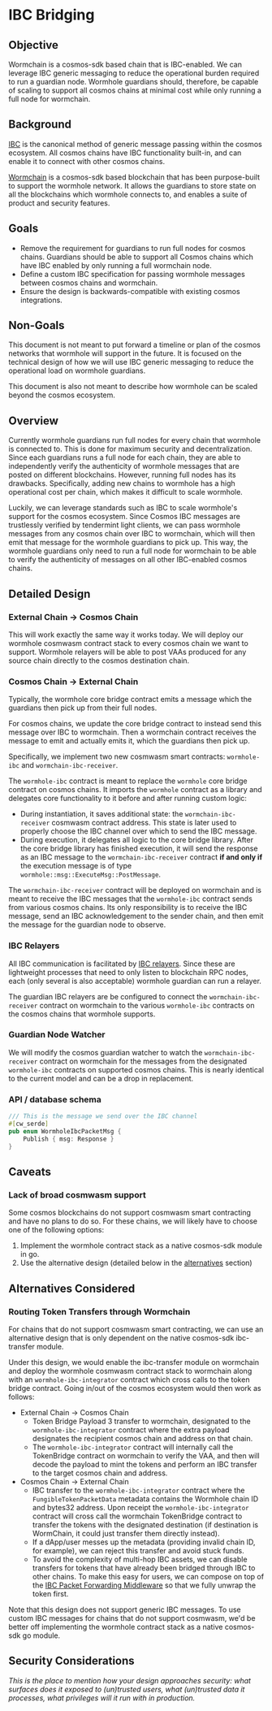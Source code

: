 # IBC Bridging

## Objective

Wormchain is a cosmos-sdk based chain that is IBC-enabled. We can leverage IBC generic messaging to reduce the operational burden required to run a guardian node. Wormhole guardians should, therefore, be capable of scaling to support all cosmos chains at minimal cost while only running a full node for wormchain.

## Background

[IBC](https://ibcprotocol.org/) is the canonical method of generic message passing within the cosmos ecosystem. All cosmos chains have IBC functionality built-in, and can enable it to connect with other cosmos chains.

[Wormchain](https://github.com/wormhole-foundation/wormhole/tree/main/wormchain) is a cosmos-sdk based blockchain that has been purpose-built to support the wormhole network. It allows the guardians to store state on all the blockchains which wormhole connects to, and enables a suite of product and security features.

## Goals

- Remove the requirement for guardians to run full nodes for cosmos chains. Guardians should be able to support all Cosmos chains which have IBC enabled by only running a full wormchain node.
- Define a custom IBC specification for passing wormhole messages between cosmos chains and wormchain.
- Ensure the design is backwards-compatible with existing cosmos integrations.

## Non-Goals

This document is not meant to put forward a timeline or plan of the cosmos networks that wormhole will support in the future. It is focused on the technical design of how we will use IBC generic messaging to reduce the operational load on wormhole guardians.

This document is also not meant to describe how wormhole can be scaled beyond the cosmos ecosystem.

## Overview

Currently wormhole guardians run full nodes for every chain that wormhole is connected to. This is done for maximum security and decentralization. Since each guardians runs a full node for each chain, they are able to independently verify the authenticity of wormhole messages that are posted on different blockchains. However, running full nodes has its drawbacks. Specifically, adding new chains to wormhole has a high operational cost per chain, which makes it difficult to scale wormhole.

Luckily, we can leverage standards such as IBC to scale wormhole's support for the cosmos ecosystem. Since Cosmos IBC messages are trustlessly verified by tendermint light clients, we can pass wormhole messages from any cosmos chain over IBC to wormchain, which will then emit that message for the wormhole guardians to pick up. This way, the wormhole guardians only need to run a full node for wormchain to be able to verify the authenticity of messages on all other IBC-enabled cosmos chains.

## Detailed Design

### External Chain -> Cosmos Chain

This will work exactly the same way it works today. We will deploy our wormhole cosmwasm contract stack to every cosmos chain we want to support. Wormhole relayers will be able to post VAAs produced for any source chain directly to the cosmos destination chain.

### Cosmos Chain -> External Chain

Typically, the wormhole core bridge contract emits a message which the guardians then pick up from their full nodes.

For cosmos chains, we update the core bridge contract to instead send this message over IBC to wormchain. Then a wormchain contract receives the message to emit and actually emits it, which the guardians then pick up.

Specifically, we implement two new cosmwasm smart contracts: `wormhole-ibc` and `wormchain-ibc-receiver`.

The `wormhole-ibc` contract is meant to replace the `wormhole` core bridge contract on cosmos chains. It imports the `wormhole` contract as a library and delegates core functionality to it before and after running custom logic:
- During instantiation, it saves additional state: the `wormchain-ibc-receiver` cosmwasm contract address. This state is later used to properly choose the IBC channel over which to send the IBC message.
- During execution, it delegates all logic to the core bridge library. After the core bridge library has finished execution, it will send the response as an IBC message to the `wormchain-ibc-receiver` contract <b>if and only if</b> the execution message is of type `wormhole::msg::ExecuteMsg::PostMessage`.

The `wormchain-ibc-receiver` contract will be deployed on wormchain and is meant to receive the IBC messages that the `wormhole-ibc` contract sends from various cosmos chains. Its only responsibility is to receive the IBC message, send an IBC acknowledgement to the sender chain, and then emit the message for the guardian node to observe.

### IBC Relayers

All IBC communication is facilitated by [IBC relayers](https://ibcprotocol.org/relayers/). Since these are lightweight processes that need to only listen to blockchain RPC nodes, each (only several is also acceptable) wormhole guardian can run a relayer.

The guardian IBC relayers are be configured to connect the `wormchain-ibc-receiver` contract on wormchain to the various `wormhole-ibc` contracts on the cosmos chains that wormhole supports.

### Guardian Node Watcher

We will modify the cosmos guardian watcher to watch the `wormchain-ibc-receiver` contract on wormchain for the messages from the designated `wormhole-ibc` contracts on supported cosmos chains. This is nearly identical to the current model and can be a drop in replacement.

### API / database schema

```rust
/// This is the message we send over the IBC channel
#[cw_serde]
pub enum WormholeIbcPacketMsg {
    Publish { msg: Response }
}
```

## Caveats

### Lack of broad cosmwasm support

Some cosmos blockchains do not support cosmwasm smart contracting and have no plans to do so. For these chains, we will likely have to choose one of the following options:
1. Implement the wormhole contract stack as a native cosmos-sdk module in go.
2. Use the alternative design (detailed below in the [alternatives](#alternatives-considered) section)


## Alternatives Considered

### Routing Token Transfers through Wormchain

For chains that do not support cosmwasm smart contracting, we can use an alternative design that is only dependent on the native cosmos-sdk ibc-transfer module.

Under this design, we would enable the ibc-transfer module on wormchain and deploy the wormhole cosmwasm contract stack to wormchain along with an `wormhole-ibc-integrator` contract which cross calls to the token bridge contract. Going in/out of the cosmos ecosystem would then work as follows:
- External Chain -> Cosmos Chain
    - Token Bridge Payload 3 transfer to wormchain, designated to the `wormhole-ibc-integrator` contract where the extra payload designates the recipient cosmos chain and address on that chain.
    - The `wormhole-ibc-integrator` contract will internally call the TokenBridge contract on wormchain to verify the VAA, and then will decode the payload to mint the tokens and perform an IBC transfer to the target cosmos chain and address.
- Cosmos Chain -> External Chain
    - IBC transfer to the `wormhole-ibc-integrator` contract where the `FungibleTokenPacketData` metadata contains the Wormhole chain ID and bytes32 address. Upon receipt the `wormhole-ibc-integrator` contract will cross call the wormchain TokenBridge contract to transfer the tokens with the designated destination (if destination is WormChain, it could just transfer them directly instead).
    - If a dApp/user messes up the metadata (providing invalid chain ID, for example), we can reject this transfer and avoid stuck funds.
    - To avoid the complexity of multi-hop IBC assets, we can disable transfers for tokens that have already been bridged through IBC to other chains. To make this easy for users, we can compose on top of the [IBC Packet Forwarding Middleware](https://github.com/strangelove-ventures/packet-forward-middleware) so that we fully unwrap the token first.

Note that this design does not support generic IBC messages. To use custom IBC messages for chains that do not support cosmwasm, we'd be better off implementing the wormhole contract stack as a native cosmos-sdk go module.

## Security Considerations

<i>

This is the place to mention how your design approaches security: what surfaces does it exposed to (un)trusted users, what (un)trusted data it processes, what privileges will it run with in production.

</i>
